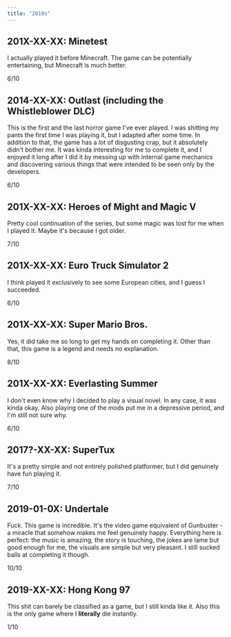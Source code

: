 ```yaml
---
title: "2010s"
---
```


## 201X-XX-XX: Minetest

I actually played it before Minecraft. The game can be potentially
entertaining, but Minecraft is much better.

6/10

## 2014-XX-XX: Outlast (including the Whistleblower DLC)

This is the first and the last horror game I've ever played. I was
shitting my pants the first time I was playing it, but I adapted after
some time. In addition to that, the game has a lot of disgusting crap,
but it absolutely didn't bother me. It was kinda interesting for me to
complete it, and I enjoyed it long after I did it by messing up with
internal game mechanics and discovering various things that were
intended to be seen only by the developers.

6/10

## 201X-XX-XX: Heroes of Might and Magic V

Pretty cool continuation of the series, but some magic was lost for me
when I played it. Maybe it's because I got older.

7/10

## 201X-XX-XX: Euro Truck Simulator 2

I think played it exclusively to see some European cities, and I guess
I succeeded.

6/10

## 201X-XX-XX: Super Mario Bros.

Yes, it did take me so long to get my hands on completing it. Other
than that, this game is a legend and needs no explanation.

8/10

## 201X-XX-XX: Everlasting Summer

I don't even know why I decided to play a visual novel. In any case,
it was kinda okay. Also playing one of the mods put me in a depressive
period, and I'm still not sure why.

6/10

## 2017?-XX-XX: SuperTux

It's a pretty simple and not entirely polished platformer, but I did
genuinely have fun playing it.

7/10

## 2019-01-0X: Undertale

Fuck. This game is incredible. It's the video game equivalent of
Gunbuster - a miracle that somehow makes me feel genuinely happy.
Everything here is perfect: the music is amazing, the story is
touching, the jokes are lame but good enough for me, the visuals are
simple but very pleasant. I still sucked balls at completing it
though.

10/10

## 2019-XX-XX: Hong Kong 97

This shit can barely be classified as a game, but I still kinda like
it. Also this is the only game where I **literally** die instantly.

1/10
